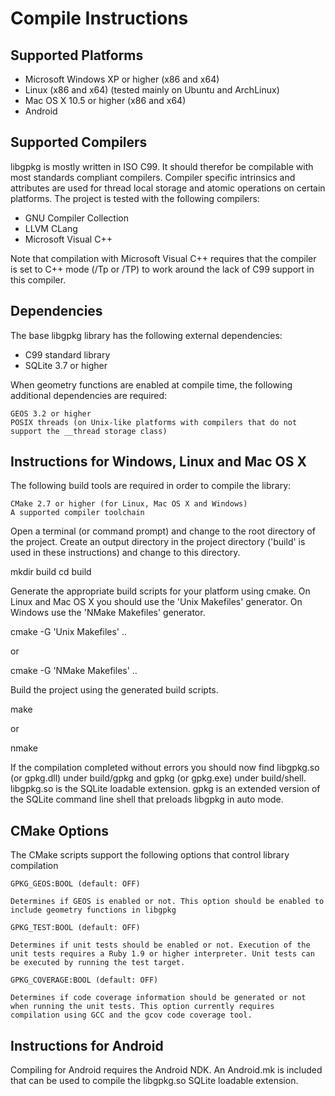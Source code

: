 # Compile Instructions
## Supported Platforms
- Microsoft Windows XP or higher (x86 and x64)
- Linux (x86 and x64) (tested mainly on Ubuntu and ArchLinux)
- Mac OS X 10.5 or higher (x86 and x64)
- Android

## Supported Compilers
libgpkg is mostly written in ISO C99. It should therefor be compilable with most standards compliant compilers. Compiler specific intrinsics and attributes are used for thread local storage and atomic operations on certain platforms. The project is tested with the following compilers:

- GNU Compiler Collection
- LLVM CLang
- Microsoft Visual C++

Note that compilation with Microsoft Visual C++ requires that the compiler is set to C++ mode (/Tp or /TP) to work around the lack of C99 support in this compiler.

## Dependencies
The base libgpkg library has the following external dependencies:

- C99 standard library
- SQLite 3.7 or higher

When geometry functions are enabled at compile time, the following additional dependencies are required:

    GEOS 3.2 or higher
    POSIX threads (on Unix-like platforms with compilers that do not support the __thread storage class)

## Instructions for Windows, Linux and Mac OS X
The following build tools are required in order to compile the library:

    CMake 2.7 or higher (for Linux, Mac OS X and Windows)
    A supported compiler toolchain

Open a terminal (or command prompt) and change to the root directory of the project. Create an output directory in the project directory ('build' is used in these instructions) and change to this directory.

mkdir build
cd build

Generate the appropriate build scripts for your platform using cmake. On Linux and Mac OS X you should use the 'Unix Makefiles' generator. On Windows use the 'NMake Makefiles' generator.

cmake -G 'Unix Makefiles' ..

or

cmake -G 'NMake Makefiles' ..

Build the project using the generated build scripts.

make

or

nmake

If the compilation completed without errors you should now find libgpkg.so (or gpkg.dll) under build/gpkg and gpkg (or gpkg.exe) under build/shell. libgpkg.so is the SQLite loadable extension. gpkg is an extended version of the SQLite command line shell that preloads libgpkg in auto mode.

## CMake Options
The CMake scripts support the following options that control library compilation

    GPKG_GEOS:BOOL (default: OFF)

    Determines if GEOS is enabled or not. This option should be enabled to include geometry functions in libgpkg

    GPKG_TEST:BOOL (default: OFF)

    Determines if unit tests should be enabled or not. Execution of the unit tests requires a Ruby 1.9 or higher interpreter. Unit tests can be executed by running the test target.

    GPKG_COVERAGE:BOOL (default: OFF)

    Determines if code coverage information should be generated or not when running the unit tests. This option currently requires compilation using GCC and the gcov code coverage tool.

## Instructions for Android
Compiling for Android requires the Android NDK. An Android.mk is included that can be used to compile the libgpkg.so SQLite loadable extension.

